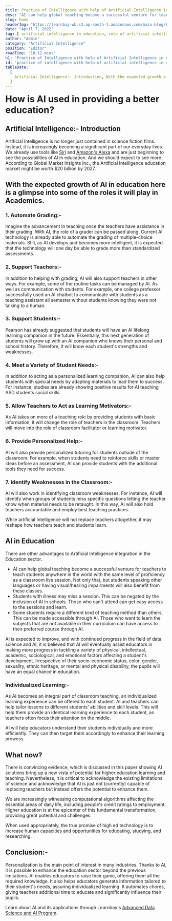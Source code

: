 ```yaml
---
title: Practice of Intelligence with help of Artificial Intelligence in Academics
desc: "AI can help global teaching become a successful venture for teachers to teach students anywhere in the world with the same level of proficiency as a classroom live session."
slug: home
headerImg: "https://learnbay-wb.s3.ap-south-1.amazonaws.com/main-blog/blog/robot.jpg"
date: "April 7, 2022"
tag: [ artificial intelligence in education, role of artificial intelligence in education, artificial intelligence in education in india ]
author: "Admin"
category: "Artificial Intelligence"
position: "Editor"
readTime: "10-12 mins"
h1: "Practice of Intelligence with help of Artificial Intelligence in Academics"
id: "practice-of-intelligence-with-help-of-artificial-intelligence-in-academics"
tableData:
  [
    Artificial Intelligence:- Introduction, With the expected growth of AI in education here is a glimpse into some of the roles it will play in Academics., 1. Automate Grading:-, 2. Support Teachers:-, 3. Support Students:-, 4. Meet a Variety of Student Needs:-, 5. Allow Teachers to Act as Learning Motivators:-, 6. Provide Personalized Help:-, 7. Identify Weaknesses in the Classroom:-, AI in Education, Individualized Learning:-, What now?, Conclusion:-  
  ]
---
```



<span style=" font-weight:bold; font-size:28px">How is AI used in providing a better education?</span>

## Artificial Intelligence:- Introduction

Artificial Intelligence is no longer just contained in science fiction films. Instead, it is increasingly becoming a significant part of our everyday lives. We already use tools like <a href="https://www.apple.com/in/siri/" target="_blank">Siri</a> and <a href="https://developer.amazon.com/en-US/alexa" target="_blank">Amazon's Alexa</a> and are just beginning to see the possibilities of AI in education. And we should expect to see more. According to Global Market Insights Inc., the Artificial Intelligence education market might be worth $20 billion by 2027.

## With the expected growth of AI in education here is a glimpse into some of the roles it will play in Academics.   

### 1. Automate Grading:-

Imagine the advancement in teaching once the teachers have assistance in their grading. With AI, the role of a grader can be passed along. Current AI technology is already able to automate the grading of multiple-choice materials. Still, as AI develops and becomes more intelligent, it is expected that the technology will one day be able to grade more than standardized assessments.

### 2. Support Teachers:- 

In addition to helping with grading, AI will also support teachers in other ways. For example, some of the routine tasks can be managed by AI. As well as communication with students. For example, one college professor successfully used an AI chatbot to communicate with students as a teaching assistant all semester without students knowing they were not talking to a human.

### 3. Support Students:-

Pearson has already suggested that students will have an AI lifelong learning companion in the future. Essentially, this next generation of students will grow up with an AI companion who knows their personal and school history. Therefore, it will know each student's strengths and weaknesses.

### 4. Meet a Variety of Student Needs:-  

In addition to acting as a personalized learning companion, AI can also help students with special needs by adapting materials to lead them to success. For instance, studies are already showing positive results for AI teaching ASD students social skills.

### 5. Allow Teachers to Act as Learning Motivators:-   
 
As AI takes on more of a teaching role by providing students with basic information, it will change the role of teachers in the classroom. Teachers will move into the role of classroom facilitator or learning motivator.

### 6. Provide Personalized Help:-   
 
AI will also provide personalized tutoring for students outside of the classroom. For example, when students need to reinforce skills or master ideas before an assessment, AI can provide students with the additional tools they need for success.

### 7. Identify Weaknesses in the Classroom:-   

AI will also work in identifying classroom weaknesses. For instance, AI will identify when groups of students miss specific questions letting the teacher know when material needs to be retaught. In this way, AI will also hold teachers accountable and employ best teaching practices.

While artificial Intelligence will not replace teachers altogether, it may reshape how teachers teach and students learn.

## AI in Education   

There are other advantages to Artificial Intelligence integration in the Education sector.

- AI can help global teaching become a successful venture for teachers to teach students anywhere in the world with the same level of proficiency as a classroom live session. Not only that, but students speaking other languages or having visual/hearing impairments will also benefit from these classes.
- Students with illness may miss a session. This can be negated by the inclusion of AI in schools. Those who can't attend can get easy access to the sessions and learn.
- Some students require a different kind of teaching method than others. This can be made accessible through AI. Those who want to learn the subjects that are not available in their curriculum can have access to their preferred course through AI.

AI is expected to improve, and with continued progress in the field of data science and AI, it is believed that AI will eventually assist educators in making more progress in tackling a variety of physical, intellectual, academic, sociological, and emotional factors affecting a student's development. Irrespective of their socio-economic status, color, gender, sexuality, ethnic heritage, or mental and physical disability, the pupils will have an equal chance in education.

### Individualized Learning:-  

As AI becomes an integral part of classroom teaching, an individualized learning experience can be offered to each student. AI and teachers can help tailor lessons to different students' abilities and skill levels. This will help them provide an identical learning experience to each student, as teachers often focus their attention on the middle.

AI will help educators understand their students individually and more efficiently. They can then target them accordingly to enhance their learning prowess.

## What now?    


There is convincing evidence, which is discussed in this paper showing AI solutions bring up a new vista of potential for higher education learning and teaching. Nevertheless, it is critical to acknowledge the existing limitations of science and acknowledge that AI is just not (currently) capable of replacing teachers but instead offers the potential to enhance them.

We are increasingly witnessing computational algorithms affecting the essential areas of daily life, including people's credit ratings to employment. Higher education is at the epicenter of this fundamental transformation, providing great potential and challenges.

When used appropriately, the true promise of high ed technology is to increase human capacities and opportunities for educating, studying, and researching.

## Conclusion:- 

Personalization is the main point of interest in many industries. Thanks to AI, it is possible to enhance the education sector beyond the previous limitations. AI enables educators to raise their game, offering them all the required knowledge. It also helps educators generate information tailored to their student's needs, assuring individualized learning. It automates chores, giving teachers additional time to educate and significantly influence their pupils.

Learn about AI and its applications through Learnbay's <a href="https://www.learnbay.co/advance-data-science-certification-courses" target="_blank">Advanced Data Science and AI Program</a>.